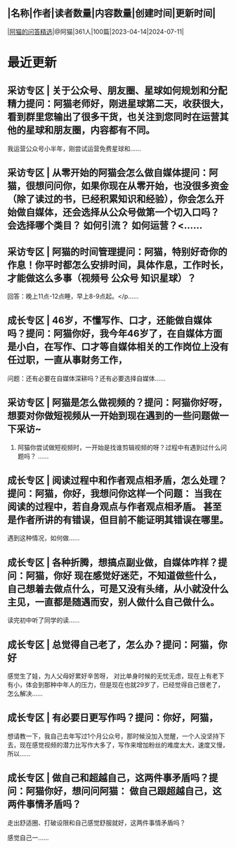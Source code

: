 |名称|作者|读者数量|内容数量|创建时间|更新时间|
---
|[阿猫的问答精选](https://xiaobot.net/p/readcat02?refer=0b133df9-27dc-423b-8101-639049001c13)|@阿猫|361人|100篇|2023-04-14|2024-07-11|

# 最近更新
## 采访专区 | 关于公众号、朋友圈、星球如何规划和分配精力提问：阿猫老师好，刚进星球第二天，收获很大，看到群里您输出了很多干货，也关注到您同时在运营其他的星球和朋友圈，内容都有不同。 

我运营公众号小半年，刚尝试运营免费星球和......
## 采访专区 | 从零开始的阿猫会怎么做自媒体提问：阿猫，很想问问你，如果你现在从零开始，也没很多资金（除了读过的书，已经积累知识和经验），你会怎么开始做自媒体，还会选择从公众号做第一个切入口吗？ 会选择哪个类目？ 如何引流？ 如何运营？<......
## 采访专区 | 阿猫的时间管理提问：阿猫，特别好奇你的作息！你平时都怎么安排时间，具体作息，工作时长，才能做这么多事（视频号 公众号 知识星球）？

回答：晚上11点-12点睡，早上8-9点起。</p......
## 成长专区 | 46岁，不懂写作、口才，还能做自媒体吗？提问：阿猫你好，我今年46岁了，在自媒体方面是小白，在写作、口才等自媒体相关的工作岗位上没有任过职，一直从事财务工作，

问题：还有必要在自媒体深耕吗？还有必要选择自媒体......
## 采访专区 | 阿猫是怎么做视频的？提问：阿猫你好呀，想要对你做短视频从一开始到现在遇到的一些问题做一下采访~ 

1. 阿猫你尝试做短视频时，一开始是找谁剪辑视频的呀？过程中有遇到过什么问题吗？ 
......
## 成长专区 | 阅读过程中和作者观点相矛盾，怎么处理？提问：阿猫，你好，我想问你这样一个问题： 当我在阅读的过程中，若自身观点与作者观点相矛盾。 甚至是作者所讲的有错误，但目前不能证明其错误在哪里。 

遇到这种情况，如何做......
## 成长专区 | 各种折腾，想搞点副业做，自媒体咋样？提问：阿猫，你好 现在感觉好迷茫，不知道做些什么，自己想着去做点什么，可是又没有头绪，从小就没什么主见，一直都是随遇而安，别人做什么自己做什么。 

读完初中听了同学的读......
## 成长专区 | 总觉得自己老了，怎么办？提问：阿猫，你好
感觉生了娃，为人父母好累好辛苦呀，
对比单身时候的无忧无虑，现在上有老下有小，体会到那种中年人的压力，但是现在也就29岁了，已经觉得自己很老了，怎么解决......
## 成长专区 | 有必要日更写作吗？提问：你好，阿猫，

想请教一下，我自己去年写过1个月公众号，那时候没加入觉醒，一个人没坚持下去，现在感觉视频的潜力比写作大多了，写作来增加粉丝的难度太大，速度又慢，所以......
## 成长专区 | 做自己和超越自己，这两件事矛盾吗？提问：阿猫你好，想问问阿猫： 做自己跟超越自己，这两件事情矛盾吗？ 

走出舒适圈、打破设限和自己感觉舒服就好，这两件事情矛盾吗？ 

感觉自己一......

